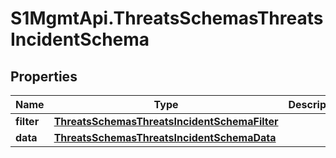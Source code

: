 # S1MgmtApi.ThreatsSchemasThreatsIncidentSchema

## Properties
Name | Type | Description | Notes
------------ | ------------- | ------------- | -------------
**filter** | [**ThreatsSchemasThreatsIncidentSchemaFilter**](ThreatsSchemasThreatsIncidentSchemaFilter.md) |  | 
**data** | [**ThreatsSchemasThreatsIncidentSchemaData**](ThreatsSchemasThreatsIncidentSchemaData.md) |  | 


